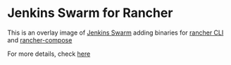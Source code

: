 # Jenkins Swarm for Rancher
This is an overlay image of [Jenkins Swarm](https://github.com/ottovazquez/dockerflies/tree/master/jenkins-swarm) adding binaries for [rancher CLI](https://github.com/rancher/cli) and  [rancher-compose](https://github.com/rancher/rancher-compose)

For more details, check [here](https://github.com/ottovazquez/dockerflies/tree/master/jenkins-swarm)
